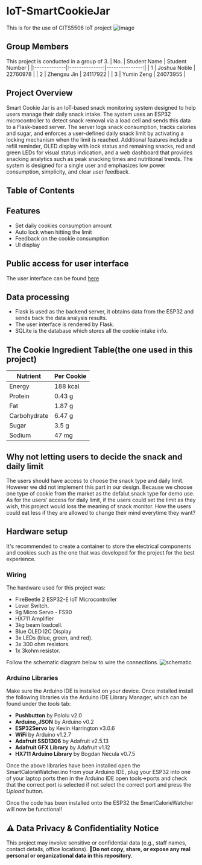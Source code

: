 # IoT-SmartCookieJar
This is for the use of CITS5506 IoT project
![image](https://github.com/user-attachments/assets/76f5ca2f-8d80-4148-9f91-2d899aff4a9a)


## Group Members
This project is conducted in a group of 3.
| No.       | Student Name         | Student Number     |
|:-------------|:--------------:|---------------:|
| 1      | Joshua Noble    | 22760978   |
| 2        | Zhengxu Jin     | 24117922 |
| 3    | Yumin Zeng  | 24073955    |

## Project Overview
Smart Cookie Jar is an IoT-based snack monitoring system designed to help users manage their daily snack intake. The system uses an ESP32 microcontroller to detect snack removal via a load cell and sends this data to a Flask-based server. The server logs snack consumption, tracks calories and sugar, and enforces a user-defined daily snack limit by activating a locking mechanism when the limit is reached. Additional features include a refill reminder, OLED display with lock status and remaining snacks, red and green LEDs for visual status indication, and a web dashboard that provides snacking analytics such as peak snacking times and nutritional trends. The system is designed for a single user and emphasizes low power consumption, simplicity, and clear user feedback.

## Table of Contents 

## Features
- Set daily cookies consumption amount
- Auto lock when hitting the limit
- Feedback on the cookie consumption
- UI display

## Public access for user interface
The user interface can be found [here](https://iot-smartcooikejar.onrender.com/today)

## Data processing
- Flask is used as the backend server, it obtains data from the ESP32 and sends back the data analysis results.
- The user interface is rendered by Flask.
- SQLite is the database which stores all the cookie intake info.

## The Cookie Ingredient Table(the one used in this project)
| Nutrient      | Per Cookie     |
|---------------|----------------|
| Energy        | 188 kcal       |
| Protein       | 0.43 g         |
| Fat           | 1.87 g         |
| Carbohydrate  | 6.47 g         |
| Sugar         | 3.5 g          |
| Sodium        | 47 mg          |

## Why not letting users to decide the snack and daily limit
The users should have access to choose the snack type and daily limit. However we did not implement this part in our design. Because we choose one type of cookie from the market as the defalut snack type for demo use. As for the users' access for daily limit, if the users could set the limit as they wish, this project would loss the meaning of snack monitor. How the users could eat less if they are allowed to change their mind everytime they want?

## Hardware setup
It's recommended to create a container to store the electrical components and cookies such as the one that was developed for the project for the best experience.

### Wiring
The hardware used for this project was:
- FireBeetle 2 ESP32-E IoT Microcontroller
- Lever Switch.
- 9g Micro Servo - FS90
- HX711 Amplifier
- 3kg beam loadcell.
- Blue OLED I2C Display
- 3x LEDs (blue, green, and red).
- 3x 300 ohm resistors.
- 1x 3kohm resistor.

Follow the schematic diagram below to wire the connections.
![schematic](https://github.com/user-attachments/assets/b3e8ed7c-5d86-47b3-ab6b-14a944964ee3)

### Arduino Libraries
Make sure the Arduino IDE is installed on your device. Once installed install the following libraries via the Arduino IDE Library Manager, which can be found under the *tools* tab:
- **Pushbutton** by Pololu v2.0
- **Arduino_JSON** by Arduino v0.2
- **ESP32Servo** by Kevin Harrington v3.0.6
- **WiFi** by Arduino v1.2.7
- **Adafruit SSD1306** by Adafruit v2.5.13
- **Adafruit GFX Library** by Adafruit v1.12
- **HX711 Arduino Library** by Bogdan Necula v0.7.5

Once the above libraries have been installed open the SmartCalorieWatcher.ino from your Arduino IDE, plug your ESP32 into one of your laptop ports then in the Arduino IDE open tools->ports and check that the correct port is selected if not select the correct port and press the *Upload* button.

Once the code has been installed onto the ESP32 the SmartCalorieWatcher will now be functional!

## ⚠️ Data Privacy & Confidentiality Notice
This project may involve sensitive or confidential data (e.g., staff names, contact details, office locations). 
🚫**Do not copy, share, or expose any real personal or organizational data in this repository**.
